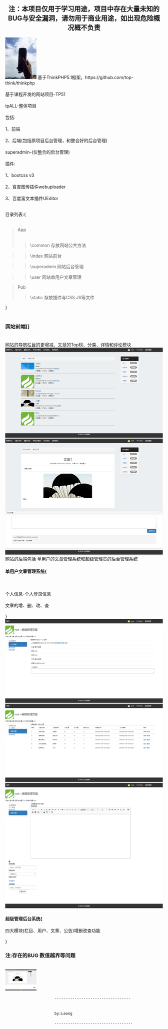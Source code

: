## <center>注：本项目仅用于学习用途，项目中存在大量未知的BUG与安全漏洞，请勿用于商业用途，如出现危险概况概不负责</center>

<img width="100px;" src="https://github.com/LeonGinger/thnkphp-myPHPclass-TP51/blob/master/tp-phphotos/up%20(1).jpg">
基于ThinkPHP5.1框架。https://github.com/top-think/thinkphp<br>
<br>
基于课程开发的网站项目-TP51
<br><br>
tpALL-整体项目
<br><br>
包括: <br><br>
1、前端 
<br><br>
2、后端(包括原项目后台管理，和整合好的后台管理)
<br><br>
superadmin-(仅整合的后台管理)
<br><br>
插件: <br><br>1、bootcss v3 <br><br>
2、百度图传插件webuploader <br><br>
3、百度富文本插件UEditor<br><br>

目录列表:{<br><br>
> App
       <br><br>
>>  \common	     存放网站公共方法

>>  \index       网站前台

>>  \superadmin  网站后台管理

>>  \user        网站单用户文章管理

>   Pub
>>  \static      存放插件与CSS JS等文件

}
<br><br>
### 网站前端[]<br><br>
网站的导航栏目的更增减、文章的Top榜、分类、详情和评论模块
<br>
<img  src="https://github.com/LeonGinger/thnkphp-myPHPclass-TP51/blob/master/tp-phphotos/up%20(6).png">
<br>
<img src="https://github.com/LeonGinger/thnkphp-myPHPclass-TP51/blob/master/tp-phphotos/up%20(7).png">
<br>
网站的后端包括 单用户的文章管理系统和超级管理员的后台管理系统
<br>
#### 单用户文章管理系统{
<br><br>
个人信息-个人登录信息<br><br>
文章的增、删、改、查<br><br>
}
<br>
<img src="https://github.com/LeonGinger/thnkphp-myPHPclass-TP51/blob/master/tp-phphotos/up%20(5).png">
<br>
<img src="https://github.com/LeonGinger/thnkphp-myPHPclass-TP51/blob/master/tp-phphotos/up%20(3).png">
<br>
<img src="https://github.com/LeonGinger/thnkphp-myPHPclass-TP51/blob/master/tp-phphotos/up%20(4).png">
<br>

#### 超级管理后台系统{
四大模块(栏目、用户、文章、公告)增删改查功能<br><br>
}

### 注:存在的BUG  数值越界等问题
<br>
<img width="100px;" src="https://github.com/LeonGinger/thnkphp-myPHPclass-TP51/blob/master/tp-phphotos/up%20(1).png">
<br>



































                          ----------------------------------
                          
                          
                          by:Leong
                          
                          -----------------------------------
